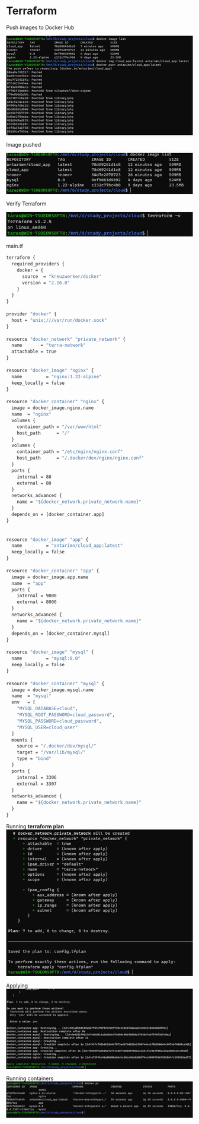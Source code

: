 # Terraform

Push images to Docker Hub

![](screenshots/docker_push.jpg)

Image pushed

![](screenshots/pushed_images.jpg)

Verify Terraform

![](screenshots/terraform.jpg)

main.tf
```dockerfile
terraform {
  required_providers {
    docker = {
      source  = "kreuzwerker/docker"
      version = "2.16.0"
    }
  }
}

provider "docker" {
  host = "unix:///var/run/docker.sock"
}

resource "docker_network" "private_network" {
  name       = "terra-network"
  attachable = true
}

resource "docker_image" "nginx" {
  name         = "nginx:1.22-alpine"
  keep_locally = false
}

resource "docker_container" "nginx" {
  image = docker_image.nginx.name
  name  = "nginx"
  volumes {
    container_path = "/var/www/html"
    host_path      = "/"
  }
  volumes {
    container_path = "/etc/nginx/nginx.conf"
    host_path      = "/.docker/dev/nginx/nginx.conf"
  }
  ports {
    internal = 80
    external = 80
  }
  networks_advanced {
    name = "${docker_network.private_network.name}"
  }
  depends_on = [docker_container.app]
}


resource "docker_image" "app" {
  name         = "antarimn/cloud_app:latest"
  keep_locally = false
}

resource "docker_container" "app" {
  image = docker_image.app.name
  name  = "app"
  ports {
    internal = 9000
    external = 8000
  }
  networks_advanced {
    name = "${docker_network.private_network.name}"
  }
  depends_on = [docker_container.mysql]
}

resource "docker_image" "mysql" {
  name         = "mysql:8.0"
  keep_locally = false
}

resource "docker_container" "mysql" {
  image = docker_image.mysql.name
  name  = "mysql"
  env   = [
    "MYSQL_DATABASE=cloud",
    "MYSQL_ROOT_PASSWORD=cloud_password",
    "MYSQL_PASSWORD=cloud_password",
    "MYSQL_USER=cloud_user"
  ]
  mounts {
    source = "/.docker/dev/mysql/"
    target = "/var/lib/mysql/"
    type = "bind"
  }
  ports {
    internal = 3306
    external = 3307
  }
  networks_advanced {
    name = "${docker_network.private_network.name}"
  }
}
```

Running **terraform plan**
![](screenshots/terraform_plan.jpg)

Applying
![](screenshots/terraform_apply.jpg)

Running containers
![](screenshots/running_containers.jpg)
